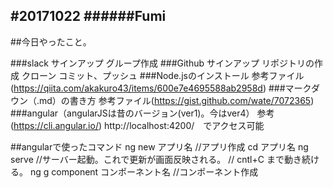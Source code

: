 #20171022
######Fumi
-------------------------
##今日やったこと。

###slack
サインアップ
グループ作成
###Github
サインアップ
リポジトリの作成
クローン
コミット、プッシュ
###Node.jsのインストール
参考ファイル(https://qiita.com/akakuro43/items/600e7e4695588ab2958d)
###マークダウン（.md）の書き方
参考ファイル(https://gist.github.com/wate/7072365)
###angular（angularJSは昔のバージョン(ver1)。今はver4）
参考(https://cli.angular.io/)
http://localhost:4200/　でアクセス可能

##angularで使ったコマンド
    ng new アプリ名     //アプリ作成
    cd アプリ名
    ng serve    //サーバー起動。これで更新が画面反映される。
                // cntl+C まで動き続ける。
    ng g component コンポーネント名     //コンポーネント作成
